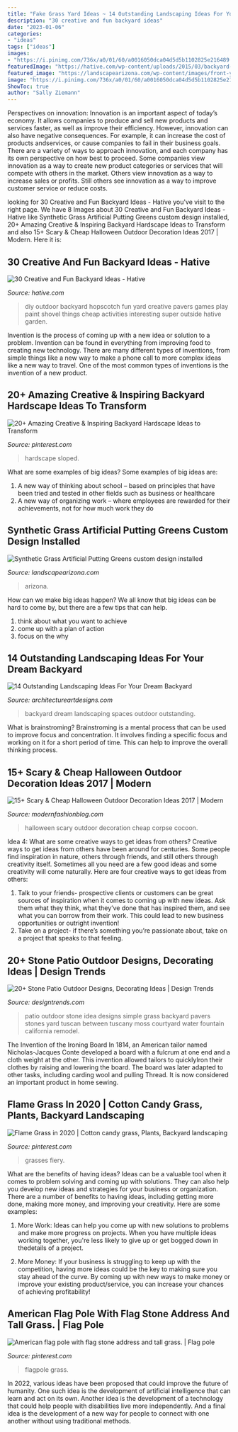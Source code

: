 ```yaml
---
title: "Fake Grass Yard Ideas ~ 14 Outstanding Landscaping Ideas For Your Dream Backyard"
description: "30 creative and fun backyard ideas"
date: "2023-01-06"
categories:
- "ideas"
tags: ["ideas"]
images:
- "https://i.pinimg.com/736x/a0/01/60/a0016050dca04d5d5b1102825e216489.jpg"
featuredImage: "https://hative.com/wp-content/uploads/2015/03/backyard-ideas/12-diy-back-yard-hopscotch.jpg"
featured_image: "https://landscapearizona.com/wp-content/images/front-yard-synthetic-grass-th.jpg"
image: "https://i.pinimg.com/736x/a0/01/60/a0016050dca04d5d5b1102825e216489.jpg"
ShowToc: true
author: "Sally Ziemann"
---
```



Perspectives on innovation:
Innovation is an important aspect of today’s economy. It allows companies to produce and sell new products and services faster, as well as improve their efficiency. However, innovation can also have negative consequences. For example, it can increase the cost of products andservices, or cause companies to fail in their business goals. There are a variety of ways to approach innovation, and each company has its own perspective on how best to proceed. Some companies view innovation as a way to create new product categories or services that will compete with others in the market. Others view innovation as a way to increase sales or profits. Still others see innovation as a way to improve customer service or reduce costs.

	

		
looking for 30 Creative and Fun Backyard Ideas - Hative you've visit to the right page. We have 8 Images about 30 Creative and Fun Backyard Ideas - Hative like Synthetic Grass Artificial Putting Greens custom design installed, 20+ Amazing Creative &amp; Inspiring Backyard Hardscape Ideas to Transform and also 15+ Scary &amp; Cheap Halloween Outdoor Decoration Ideas 2017 | Modern. Here it is:
		
    
## 30 Creative And Fun Backyard Ideas - Hative

<img loading=lazy src="https://hative.com/wp-content/uploads/2015/03/backyard-ideas/12-diy-back-yard-hopscotch.jpg" onerror="this.onerror=null;this.src='https://tse4.mm.bing.net/th?id=OIP.Dwv8-b6cxqWfO02nI7VaXQHaJ4&amp;pid=15.1';" alt="30 Creative and Fun Backyard Ideas - Hative">

_Source: hative.com_

>diy outdoor backyard hopscotch fun yard creative pavers games play paint shovel things cheap activities interesting super outside hative garden. 

	

Invention is the process of coming up with a new idea or solution to a problem. Invention can be found in everything from improving food to creating new technology. There are many different types of inventions, from simple things like a new way to make a phone call to more complex ideas like a new way to travel. One of the most common types of inventions is the invention of a new product.

    
## 20+ Amazing Creative &amp; Inspiring Backyard Hardscape Ideas To Transform

<img loading=lazy src="https://i.pinimg.com/736x/6e/d2/01/6ed201ddbe7f5b9878376fc9b6003e68.jpg" onerror="this.onerror=null;this.src='https://tse1.mm.bing.net/th?id=OIP.lqzLK-ipHSFQPaZzeneqlwHaK8&amp;pid=15.1';" alt="20+ Amazing Creative &amp; Inspiring Backyard Hardscape Ideas to Transform">

_Source: pinterest.com_

>hardscape sloped. 

	

What are some examples of big ideas?
Some examples of big ideas are: 
1. A new way of thinking about school – based on principles that have been tried and tested in other fields such as business or healthcare
2. A new way of organizing work – where employees are rewarded for their achievements, not for how much work they do

    
## Synthetic Grass Artificial Putting Greens Custom Design Installed

<img loading=lazy src="https://landscapearizona.com/wp-content/images/front-yard-synthetic-grass-th.jpg" onerror="this.onerror=null;this.src='https://tse4.mm.bing.net/th?id=OIP.ezHAfJO9OmYK2kQNEabKjAHaFj&amp;pid=15.1';" alt="Synthetic Grass Artificial Putting Greens custom design installed">

_Source: landscapearizona.com_

>arizona. 

	

How can we make big ideas happen?
We all know that big ideas can be hard to come by, but there are a few tips that can help. 
1. think about what you want to achieve 
2. come up with a plan of action 
3. focus on the why 

    
## 14 Outstanding Landscaping Ideas For Your Dream Backyard

<img loading=lazy src="http://www.architectureartdesigns.com/wp-content/uploads/2014/06/11.-Outdoor-Spaces.jpg" onerror="this.onerror=null;this.src='https://tse3.mm.bing.net/th?id=OIP.WU-8pGelkU6DvLzPY31IKgAAAA&amp;pid=15.1';" alt="14 Outstanding Landscaping Ideas For Your Dream Backyard">

_Source: architectureartdesigns.com_

>backyard dream landscaping spaces outdoor outstanding. 

	

What is brainstroming?
Brainstroming is a mental process that can be used to improve focus and concentration. It involves finding a specific focus and working on it for a short period of time. This can help to improve the overall thinking process.

    
## 15+ Scary &amp; Cheap Halloween Outdoor Decoration Ideas 2017 | Modern

<img loading=lazy src="http://modernfashionblog.com/wp-content/uploads/2017/09/15-Scary-Cheap-Halloween-Outdoor-Decoration-Ideas-2017-13.jpg" onerror="this.onerror=null;this.src='https://tse1.mm.bing.net/th?id=OIP.yxlR4mqpwJhN2YiuURfnEAHaLH&amp;pid=15.1';" alt="15+ Scary &amp; Cheap Halloween Outdoor Decoration Ideas 2017 | Modern">

_Source: modernfashionblog.com_

>halloween scary outdoor decoration cheap corpse cocoon. 

	

Idea 4: What are some creative ways to get ideas from others?
Creative ways to get ideas from others have been around for centuries. Some people find inspiration in nature, others through friends, and still others through creativity itself. Sometimes all you need are a few good ideas and some creativity will come naturally. Here are four creative ways to get ideas from others: 
1) Talk to your friends- prospective clients or customers can be great sources of inspiration when it comes to coming up with new ideas. Ask them what they think, what they’ve done that has inspired them, and see what you can borrow from their work. This could lead to new business opportunities or outright invention! 
2) Take on a project- if there’s something you’re passionate about, take on a project that speaks to that feeling.

    
## 20+ Stone Patio Outdoor Designs, Decorating Ideas | Design Trends

<img loading=lazy src="https://images.designtrends.com/wp-content/uploads/2016/01/05100353/Simple-Outdoor-Patio-Idea.jpg" onerror="this.onerror=null;this.src='https://tse1.mm.bing.net/th?id=OIP.Gk2wCLsgu_d3FupeHMExpwHaJ4&amp;pid=15.1';" alt="20+ Stone Patio Outdoor Designs, Decorating Ideas | Design Trends">

_Source: designtrends.com_

>patio outdoor stone idea designs simple grass backyard pavers stones yard tuscan between tuscany moss courtyard water fountain california remodel. 

	

The Invention of the Ironing Board
In 1814, an American tailor named Nicholas-Jacques Conte developed a board with a fulcrum at one end and a cloth weight at the other. This invention allowed tailors to quicklyIron their clothes by raising and lowering the board. The board was later adapted to other tasks, including carding wool and pulling Thread. It is now considered an important product in home sewing.

    
## Flame Grass In 2020 | Cotton Candy Grass, Plants, Backyard Landscaping

<img loading=lazy src="https://i.pinimg.com/736x/8c/6e/f7/8c6ef78c5f43633efa6695931e1b5855.jpg" onerror="this.onerror=null;this.src='https://tse4.mm.bing.net/th?id=OIP.kcO9BlSxS-UidE_L1peh0AHaJD&amp;pid=15.1';" alt="Flame Grass in 2020 | Cotton candy grass, Plants, Backyard landscaping">

_Source: pinterest.com_

>grasses fiery. 

	

What are the benefits of having ideas?
Ideas can be a valuable tool when it comes to problem solving and coming up with solutions. They can also help you develop new ideas and strategies for your business or organization. There are a number of benefits to having ideas, including getting more done, making more money, and improving your creativity. Here are some examples:
1. More Work: Ideas can help you come up with new solutions to problems and make more progress on projects. When you have multiple ideas working together, you're less likely to give up or get bogged down in thedetails of a project.

2. More Money: If your business is struggling to keep up with the competition, having more ideas could be the key to making sure you stay ahead of the curve. By coming up with new ways to make money or improve your existing product/service, you can increase your chances of achieving profitability!

    
## American Flag Pole With Flag Stone Address And Tall Grass. | Flag Pole

<img loading=lazy src="https://i.pinimg.com/736x/a0/01/60/a0016050dca04d5d5b1102825e216489.jpg" onerror="this.onerror=null;this.src='https://tse4.mm.bing.net/th?id=OIP.540kK2pOcGQ_PU2Dax5DjQHaNK&amp;pid=15.1';" alt="American flag pole with flag stone address and tall grass. | Flag pole">

_Source: pinterest.com_

>flagpole grass. 

	

In 2022, various ideas have been proposed that could improve the future of humanity. One such idea is the development of artificial intelligence that can learn and act on its own. Another idea is the development of a technology that could help people with disabilities live more independently. And a final idea is the development of a new way for people to connect with one another without using traditional methods.

